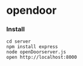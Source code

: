 opendoor
========

### Install

    cd server
    npm install express
    node openDoorserver.js
    open http://localhost:8000
